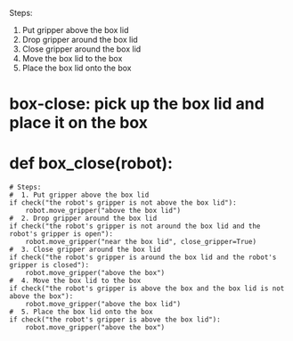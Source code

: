 

Steps:
  1. Put gripper above the box lid
  2. Drop gripper around the box lid
  3. Close gripper around the box lid
  4. Move the box lid to the box
  5. Place the box lid onto the box

# box-close: pick up the box lid and place it on the box
# def box_close(robot):
    # Steps:
    #  1. Put gripper above the box lid
    if check("the robot's gripper is not above the box lid"):
        robot.move_gripper("above the box lid")
    #  2. Drop gripper around the box lid
    if check("the robot's gripper is not around the box lid and the robot's gripper is open"):
        robot.move_gripper("near the box lid", close_gripper=True)
    #  3. Close gripper around the box lid
    if check("the robot's gripper is around the box lid and the robot's gripper is closed"):
        robot.move_gripper("above the box")
    #  4. Move the box lid to the box
    if check("the robot's gripper is above the box and the box lid is not above the box"):
        robot.move_gripper("above the box lid")
    #  5. Place the box lid onto the box
    if check("the robot's gripper is above the box lid"):
        robot.move_gripper("above the box")